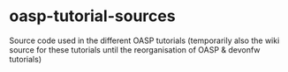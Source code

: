 # oasp-tutorial-sources
Source code used in the different OASP tutorials
(temporarily also the wiki source for these tutorials until the reorganisation of OASP & devonfw tutorials)
